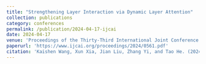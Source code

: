 ```yaml
---
title: "Strengthening Layer Interaction via Dynamic Layer Attention"
collection: publications
category: conferences
permalink: /publication/2024-04-17-ijcai
date: 2024-04-17
venue: 'Proceedings of the Thirty-Third International Joint Conference on Artificial Intelligence (IJCAI-2024)'
paperurl: 'https://www.ijcai.org/proceedings/2024/0561.pdf'
citation: 'Kaishen Wang, Xun Xia, Jian Liu, Zhang Yi, and Tao He. (2024). "Strengthening Layer Interaction via Dynamic Layer Attention." <i>Proceedings of the International Joint Conference on Artificial Intelligence (IJCAI)</i>, 2024.'
---
```

